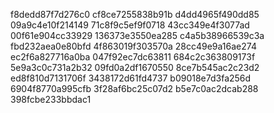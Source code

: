 f8dedd87f7d276c0
cf8ce7255838b91b
d4dd4965f490dd85
09a9c4e10f214149
71c8f9c5ef9f0718
43cc349e4f3077ad
00f61e904cc33929
136373e3550ea285
c4a5b38966539c3a
fbd232aea0e80bfd
4f863019f303570a
28cc49e9a16ae274
ec2f6a827716a0ba
047f92ec7dc63811
684c2c363809173f
5e9a3c0c731a2b32
09fd0a2df1670550
8ce7b545ac2c23d2
ed8f810d7131706f
3438172d61fd4737
b09018e7d3fa256d
6904f8770a995cfb
3f28af6bc25c07d2
b5e7c0ac2dcab288
398fcbe233bbdac1
